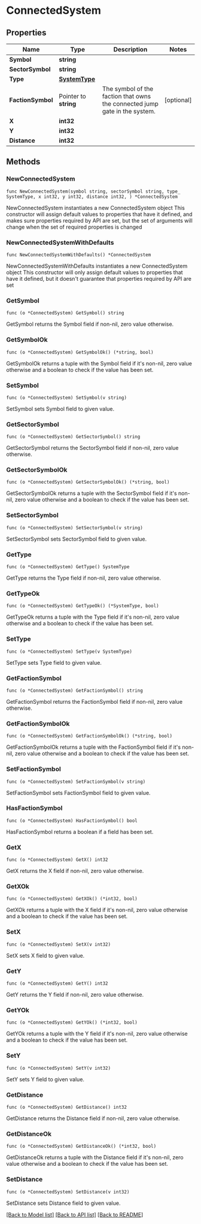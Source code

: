 # ConnectedSystem

## Properties

Name | Type | Description | Notes
------------ | ------------- | ------------- | -------------
**Symbol** | **string** |  | 
**SectorSymbol** | **string** |  | 
**Type** | [**SystemType**](SystemType.md) |  | 
**FactionSymbol** | Pointer to **string** | The symbol of the faction that owns the connected jump gate in the system. | [optional] 
**X** | **int32** |  | 
**Y** | **int32** |  | 
**Distance** | **int32** |  | 

## Methods

### NewConnectedSystem

`func NewConnectedSystem(symbol string, sectorSymbol string, type_ SystemType, x int32, y int32, distance int32, ) *ConnectedSystem`

NewConnectedSystem instantiates a new ConnectedSystem object
This constructor will assign default values to properties that have it defined,
and makes sure properties required by API are set, but the set of arguments
will change when the set of required properties is changed

### NewConnectedSystemWithDefaults

`func NewConnectedSystemWithDefaults() *ConnectedSystem`

NewConnectedSystemWithDefaults instantiates a new ConnectedSystem object
This constructor will only assign default values to properties that have it defined,
but it doesn't guarantee that properties required by API are set

### GetSymbol

`func (o *ConnectedSystem) GetSymbol() string`

GetSymbol returns the Symbol field if non-nil, zero value otherwise.

### GetSymbolOk

`func (o *ConnectedSystem) GetSymbolOk() (*string, bool)`

GetSymbolOk returns a tuple with the Symbol field if it's non-nil, zero value otherwise
and a boolean to check if the value has been set.

### SetSymbol

`func (o *ConnectedSystem) SetSymbol(v string)`

SetSymbol sets Symbol field to given value.


### GetSectorSymbol

`func (o *ConnectedSystem) GetSectorSymbol() string`

GetSectorSymbol returns the SectorSymbol field if non-nil, zero value otherwise.

### GetSectorSymbolOk

`func (o *ConnectedSystem) GetSectorSymbolOk() (*string, bool)`

GetSectorSymbolOk returns a tuple with the SectorSymbol field if it's non-nil, zero value otherwise
and a boolean to check if the value has been set.

### SetSectorSymbol

`func (o *ConnectedSystem) SetSectorSymbol(v string)`

SetSectorSymbol sets SectorSymbol field to given value.


### GetType

`func (o *ConnectedSystem) GetType() SystemType`

GetType returns the Type field if non-nil, zero value otherwise.

### GetTypeOk

`func (o *ConnectedSystem) GetTypeOk() (*SystemType, bool)`

GetTypeOk returns a tuple with the Type field if it's non-nil, zero value otherwise
and a boolean to check if the value has been set.

### SetType

`func (o *ConnectedSystem) SetType(v SystemType)`

SetType sets Type field to given value.


### GetFactionSymbol

`func (o *ConnectedSystem) GetFactionSymbol() string`

GetFactionSymbol returns the FactionSymbol field if non-nil, zero value otherwise.

### GetFactionSymbolOk

`func (o *ConnectedSystem) GetFactionSymbolOk() (*string, bool)`

GetFactionSymbolOk returns a tuple with the FactionSymbol field if it's non-nil, zero value otherwise
and a boolean to check if the value has been set.

### SetFactionSymbol

`func (o *ConnectedSystem) SetFactionSymbol(v string)`

SetFactionSymbol sets FactionSymbol field to given value.

### HasFactionSymbol

`func (o *ConnectedSystem) HasFactionSymbol() bool`

HasFactionSymbol returns a boolean if a field has been set.

### GetX

`func (o *ConnectedSystem) GetX() int32`

GetX returns the X field if non-nil, zero value otherwise.

### GetXOk

`func (o *ConnectedSystem) GetXOk() (*int32, bool)`

GetXOk returns a tuple with the X field if it's non-nil, zero value otherwise
and a boolean to check if the value has been set.

### SetX

`func (o *ConnectedSystem) SetX(v int32)`

SetX sets X field to given value.


### GetY

`func (o *ConnectedSystem) GetY() int32`

GetY returns the Y field if non-nil, zero value otherwise.

### GetYOk

`func (o *ConnectedSystem) GetYOk() (*int32, bool)`

GetYOk returns a tuple with the Y field if it's non-nil, zero value otherwise
and a boolean to check if the value has been set.

### SetY

`func (o *ConnectedSystem) SetY(v int32)`

SetY sets Y field to given value.


### GetDistance

`func (o *ConnectedSystem) GetDistance() int32`

GetDistance returns the Distance field if non-nil, zero value otherwise.

### GetDistanceOk

`func (o *ConnectedSystem) GetDistanceOk() (*int32, bool)`

GetDistanceOk returns a tuple with the Distance field if it's non-nil, zero value otherwise
and a boolean to check if the value has been set.

### SetDistance

`func (o *ConnectedSystem) SetDistance(v int32)`

SetDistance sets Distance field to given value.



[[Back to Model list]](../README.md#documentation-for-models) [[Back to API list]](../README.md#documentation-for-api-endpoints) [[Back to README]](../README.md)


